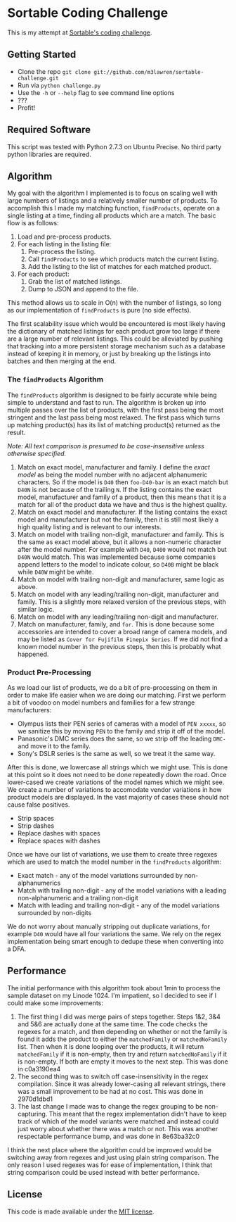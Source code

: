 # Sortable Coding Challenge

This is my attempt at [Sortable's coding challenge](http://sortable.com/blog/coding-challenge/).

## Getting Started

- Clone the repo `git clone git://github.com/m3lawren/sortable-challenge.git`
- Run via `python challenge.py`
- Use the `-h` or `--help` flag to see command line options
- ???
- Profit!

## Required Software

This script was tested with Python 2.7.3 on Ubuntu Precise. No third party python libraries are required.

## Algorithm

My goal with the algorithm I implemented is to focus on scaling well with large numbers of listings and a relatively smaller number of products. To accomplish this I made my matching function, `findProducts`, operate on a single listing at a time, finding all products which are a match. The basic flow is as follows:

1. Load and pre-process products.
1. For each listing in the listing file:
    1. Pre-process the listing.
    1. Call `findProducts` to see which products match the current listing.
    1. Add the listing to the list of matches for each matched product.
1. For each product:
    1. Grab the list of matched listings.
    1. Dump to JSON and append to the file.

This method allows us to scale in O(n) with the number of listings, so long as our implementation of `findProducts` is pure (no side effects). 

The first scalability issue which would be encountered is most likely having the dictionary of matched listings for each product grow too large if there are a large number of relevant listings. This could be alleviated by pushing that tracking into a more persistent storage mechanism such as a database instead of keeping it in memory, or just by breaking up the listings into batches and then merging at the end.

### The `findProducts` Algorithm

The `findProducts` algorithm is designed to be fairly accurate while being simple to understand and fast to run. The algorithm is broken up into multiple passes over the list of products, with the first pass being the most stringent and the last pass being most relaxed. The first pass which turns up matching product(s) has its list of matching product(s) returned as the result.

*Note: All text comparison is presumed to be case-insensitive unless otherwise specified.*

1. Match on exact model, manufacturer and family. I define the *exact model* as being the model number with no adjacent alphanumeric characters. So if the model is `D40` then `foo-D40-bar` is an exact match but `D40N` is not because of the trailing `N`. If the listing contains the exact model, manufacturer and family of a product, then this means that it is a match for all of the product data we have and thus is the highest quality.
1. Match on exact model and manufacturer. If the listing contains the exact model and manufacturer but not the family, then it is still most likely a high quality listing and is relevant to our interests.
1. Match on model with trailing non-digit, manufacturer and family. This is the same as exact model above, but it allows a non-numeric character after the model number. For example with `D40`, `D400` would not match but `D40N` would match. This was implemented because some companies append letters to the model to indicate colour, so `D40B` might be black while `D40W` might be white.
1. Match on model with trailing non-digit and manufacturer, same logic as above. 
1. Match on model with any leading/trailing non-digit, manufacturer and family. This is a slightly more relaxed version of the previous steps, with similar logic.
1. Match on model with any leading/trailing non-digit and manufacturer.
1. Match on manufacturer, family, and ` for `. This is done because some accessories are intended to  cover a broad range of camera models, and may be listed as `Cover for Fujifilm Finepix Series`. If we did not find a known model number in the previous steps, then this is probably what happened.

### Product Pre-Processing

As we load our list of products, we do a bit of pre-processing on them in order to make life easier when we are doing our matching. First we perform a bit of voodoo on model numbers and families for a few strange manufacturers:

* Olympus lists their PEN series of cameras with a model of `PEN xxxxx`, so we sanitize this by moving `PEN` to the family and strip it off of the model.
* Panasonic's DMC series does the same, so we strip off the leading `DMC-` and move it to the family.
* Sony's DSLR series is the same as well, so we treat it the same way.

After this is done, we lowercase all strings which we might use. This is done at this point so it does not need to be done repeatedly down the road. Once lower-cased we create variations of the model names which we might see. We create a number of variations to accomodate vendor variations in how product models are displayed. In the vast majority of cases these should not cause false positives.

* Strip spaces
* Strip dashes
* Replace dashes with spaces
* Replace spaces with dashes

Once we have our list of variations, we use them to create three regexes which are used to match the model number in the `findProducts` algorithm:

* Exact match - any of the model variations surrounded by non-alphanumerics
* Match with trailing non-digit - any of the model variations with a leading non-alphanumeric and a trailing non-digit
* Match with leading and trailing non-digit - any of the model variations surrounded by non-digits

We do not worry about manually stripping out duplicate variations, for example `D40` would have all four variations the same. We rely on the regex implementation being smart enough to dedupe these when converting into a DFA.

## Performance

The initial performance with this algorithm took about 1min to process the sample dataset on my Linode 1024. I'm impatient, so I decided to see if I could make some improvements:

1. The first thing I did was merge pairs of steps together. Steps 1&2, 3&4 and 5&6 are actually done at the same time. The code checks the regexes for a match, and then depending on whether or not the family is found it adds the product to either the `matchedFamily` or `matchedNoFamily` list. Then when it is done looping over the products, it will return `matchedFamily` if it is non-empty, then try and return `matchedNoFamily` if it is non-empty. If both are empty it moves to the next step. This was done in c0a3190ea4
1. The second thing was to switch off case-insensitivity in the regex compilation. Since it was already lower-casing all relevant strings, there was a small improvement to be had at no cost. This was done in 2970d1dbd1
1. The last change I made was to change the regex grouping to be non-capturing. This meant that the regex implementation didn't have to keep track of which of the model variants were matched and instead could just worry about whether there was a match or not. This was another respectable performance bump, and was done in 8e63ba32c0

I think the next place where the algorithm could be improved would be switching away from regexes and just using plain string comparison. The only reason I used regexes was for ease of implementation, I think that string comparison could be used instead with better performance.

## License

This code is made available under the [MIT license](http://opensource.org/licenses/MIT).
